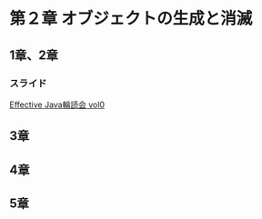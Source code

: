 # 第２章 オブジェクトの生成と消滅

## 1章、2章
### スライド
[Effective Java輪読会 vol0](http://www.slideshare.net/leecgeun/effective-javavol0)

## 3章

## 4章

## 5章
